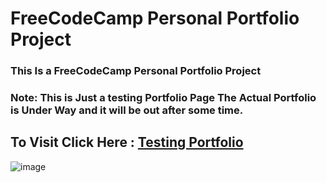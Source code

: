 # FreeCodeCamp Personal Portfolio Project

### This Is a FreeCodeCamp Personal Portfolio Project
 
### Note: This is Just a testing Portfolio Page The Actual Portfolio is Under Way and it will be out after some time.


  
 ## To Visit Click Here : <a href = "https://shubham996633.github.io/FreeCodeCamp_Personal_Portfolio/">Testing Portfolio </a>
 
 
![image](https://user-images.githubusercontent.com/65014926/194185355-a25bae0d-4a71-4e8e-8fcc-7862df6fe2ee.png)

  
  
